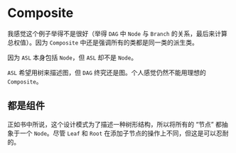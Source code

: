 # Composite

我感觉这个例子举得不是很好（举得 `DAG` 中 `Node` 与 `Branch` 的关系，最后来计算总权值）。因为 `Composite` 中还是强调所有的类都是同一类的派生类。

因为 `ASL` 本身包括 `Node`，但 `ASL` 却不是 `Node`。

`ASL` 希望用树来描述图，但 `DAG` 终究还是图。个人感觉仍然不能用理想的 `Composite`。

## 都是组件

正如书中所说，这个设计模式为了描述一种树形结构，所以将所有的 “节点” 都抽象于一个 `Node`。尽管 `Leaf` 和 `Root` 在添加子节点的操作上不同，但这是可以忍耐的。
